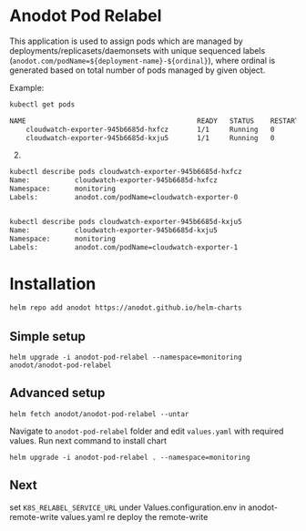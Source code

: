 # Anodot Pod Relabel

This application is used to assign pods which are managed by deployments/replicasets/daemonsets 
with unique sequenced labels (`anodot.com/podName=${deployment-name}-${ordinal}`), where ordinal is generated based on total number of pods managed by given object.

Example:
```bash
kubectl get pods

NAME                                          READY   STATUS    RESTARTS   AGE
    cloudwatch-exporter-945b6685d-hxfcz       1/1     Running   0          124d
    cloudwatch-exporter-945b6685d-kxju5       1/1     Running   0          100d
```
2.
```bash
kubectl describe pods cloudwatch-exporter-945b6685d-hxfcz
Name:           cloudwatch-exporter-945b6685d-hxfcz
Namespace:      monitoring
Labels:         anodot.com/podName=cloudwatch-exporter-0


kubectl describe pods cloudwatch-exporter-945b6685d-kxju5
Name:           cloudwatch-exporter-945b6685d-kxju5
Namespace:      monitoring
Labels:         anodot.com/podName=cloudwatch-exporter-1
```

# Installation
```bash
helm repo add anodot https://anodot.github.io/helm-charts
```

## Simple setup
```shell script
helm upgrade -i anodot-pod-relabel --namespace=monitoring anodot/anodot-pod-relabel
```

## Advanced setup
```shell script
helm fetch anodot/anodot-pod-relabel --untar

```

Navigate to `anodot-pod-relabel` folder and edit `values.yaml` with required values.
Run next command to install chart
```shell script
helm upgrade -i anodot-pod-relabel . --namespace=monitoring
```

## Next
set `K8S_RELABEL_SERVICE_URL` under Values.configuration.env in anodot-remote-write values.yaml re deploy the remote-write

